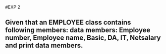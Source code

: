#EXP 2
## Given that an EMPLOYEE class contains following members: data members: Employee number, Employee name, Basic, DA, IT, Netsalary and print data members.
